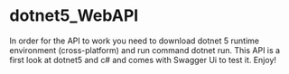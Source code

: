 # dotnet5_WebAPI

In order for the API to work you need to download dotnet 5 runtime environment (cross-platform) and run command dotnet run.
This API is a first look at dotnet5 and c# and comes with Swagger Ui to test it. Enjoy!
